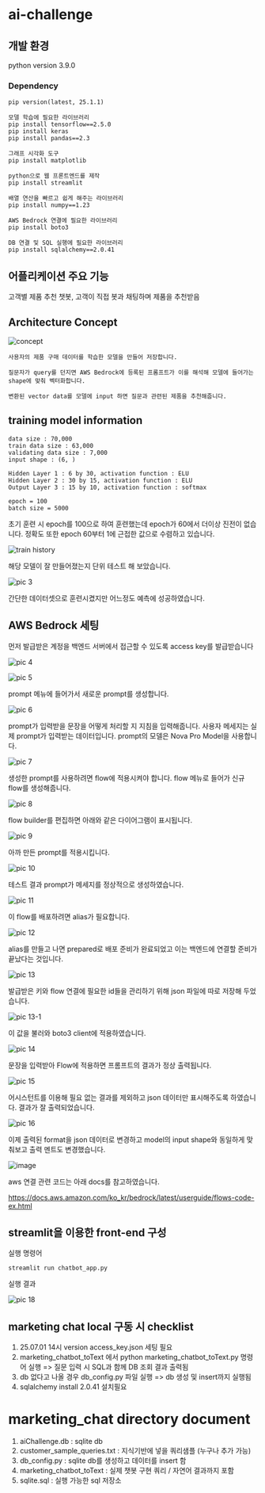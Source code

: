 # ai-challenge

## 개발 환경

python version 3.9.0

### Dependency

```
pip version(latest, 25.1.1)

모델 학습에 필요한 라이브러리
pip install tensorflow==2.5.0
pip install keras
pip install pandas==2.3

그래프 시각화 도구
pip install matplotlib

python으로 웹 프론트엔드를 제작
pip install streamlit

배열 연산을 빠르고 쉽게 해주는 라이브러리
pip install numpy==1.23

AWS Bedrock 연결에 필요한 라이브러리
pip install boto3

DB 연결 및 SQL 실행에 필요한 라이브러리
pip install sqlalchemy==2.0.41
```

## 어플리케이션 주요 기능

고객별 제품 추천 챗봇, 고객이 직접 봇과 채팅하며 제품을 추천받음

## Architecture Concept

![concept](https://github.com/user-attachments/assets/2e246de1-f22a-478b-b8ec-5b57f837b328)

```
사용자의 제품 구매 데이터를 학습한 모델을 만들어 저장합니다.

질문자가 query를 던지면 AWS Bedrock에 등록된 프롬프트가 이를 해석해 모델에 들어가는 shape에 맞춰 벡터화합니다.

변환된 vector data를 모델에 input 하면 질문과 관련된 제품을 추천해줍니다.
```

## training model information

```
data size : 70,000
train data size : 63,000
validating data size : 7,000
input shape : (6, )

Hidden Layer 1 : 6 by 30, activation function : ELU
Hidden Layer 2 : 30 by 15, activation function : ELU
Output Layer 3 : 15 by 10, activation function : softmax

epoch = 100
batch size = 5000

```

초기 훈련 시 epoch를 100으로 하여 훈련했는데 epoch가 60에서 더이상 진전이 없습니다.
정확도 또한 epoch 60부터 1에 근접한 값으로 수렴하고 있습니다.

![train history](https://github.com/user-attachments/assets/f876ec55-b13d-4cb5-b102-dc518d7c295b)

해당 모델이 잘 만들어졌는지 단위 테스트 해 보았습니다.

![pic 3](https://github.com/user-attachments/assets/96779534-06b3-4be9-b524-206ae54e3df9)

간단한 데이터셋으로 훈련시켰지만 어느정도 예측에 성공하였습니다.

## AWS Bedrock 세팅

먼저 발급받은 계정을 백엔드 서버에서 접근할 수 있도록 access key를 발급받습니다

![pic 4](https://github.com/user-attachments/assets/eb543408-c568-47b4-893d-e8bff7de8faa)

![pic 5](https://github.com/user-attachments/assets/4e60afb0-c310-454c-8fbf-f97a83537590)

prompt 메뉴에 들어가서 새로운 prompt를 생성합니다.

![pic 6](https://github.com/user-attachments/assets/31873a4e-a246-4762-a2ee-f82af25edcb9)

prompt가 입력받을 문장을 어떻게 처리할 지 지침을 입력해줍니다.
사용자 메세지는 실제 prompt가 입력받는 데이터입니다.
prompt의 모델은 Nova Pro Model을 사용합니다.

![pic 7](https://github.com/user-attachments/assets/f5300e6a-9a25-4629-9d92-fbd7432b78b7)

생성한 prompt를 사용하려면 flow에 적용시켜야 합니다.
flow 메뉴로 들어가 신규 flow를 생성해줍니다.

![pic 8](https://github.com/user-attachments/assets/3746c2ca-3543-44b5-bdcd-6aca9aa92827)

flow builder를 편집하면 아래와 같은 다이어그램이 표시됩니다.

![pic 9](https://github.com/user-attachments/assets/323f19e1-5e77-407a-aaad-a5ec42129903)

아까 만든 prompt를 적용시킵니다.

![pic 10](https://github.com/user-attachments/assets/3b78c9fa-2598-46a0-8e4c-7ab64c550721)

테스트 결과 prompt가 메세지를 정상적으로 생성하였습니다.

![pic 11](https://github.com/user-attachments/assets/be65e9cf-8fdd-481e-bfdc-fcbcb6b6ba1b)

이 flow를 배포하려면 alias가 필요합니다.

![pic 12](https://github.com/user-attachments/assets/295ae7a5-525c-4afb-88ee-d04f4ab49fcf)

alias를 만들고 나면 prepared로 배포 준비가 완료되었고 이는 백엔드에 연결할 준비가 끝났다는 것입니다.

![pic 13](https://github.com/user-attachments/assets/bbc411f3-e19a-48e5-b60b-68f00caa8a05)

발급받은 키와 flow 연결에 필요한 id들을 관리하기 위해 json 파일에 따로 저장해 두었습니다.

![pic 13-1](https://github.com/user-attachments/assets/f1da1ca3-954f-4cf2-89a9-d106ed16c46f)

이 값을 불러와 boto3 client에 적용하였습니다.

![pic 14](https://github.com/user-attachments/assets/f22dbd5a-c4b4-4e27-95c8-c57c38e57854)

문장을 입력받아 Flow에 적용하면 프롬프트의 결과가 정상 출력됩니다.

![pic 15](https://github.com/user-attachments/assets/36a48f8c-b7b4-434a-bea0-00f8450735db)

어시스턴트를 이용해 필요 없는 결과를 제외하고 json 데이터만 표시해주도록 하였습니다.
결과가 잘 출력되었습니다.

![pic 16](https://github.com/user-attachments/assets/3d0174af-03be-462a-9eaf-aeeaca215f95)

이제 출력된 format을 json 데이터로 변경하고 model의 input shape와 동일하게 맞춰보고 출력 멘트도 변경했습니다.

![image](https://github.com/user-attachments/assets/1a61baf4-7149-4d70-8c11-e24de95eb18a)

aws 연결 관련 코드는 아래 docs를 참고하였습니다.

<https://docs.aws.amazon.com/ko_kr/bedrock/latest/userguide/flows-code-ex.html>

## streamlit을 이용한 front-end 구성

실행 명령어

```
streamlit run chatbot_app.py
```

실행 결과

![pic 18](https://github.com/user-attachments/assets/47006046-b8f3-4573-b56d-8134a97189fd)

## marketing chat local 구동 시 checklist

1. 25.07.01 14시 version access_key.json 세팅 필요
2. marketing_chatbot_toText 에서 python marketing_chatbot_toText.py 명령어 실행
   => 질문 입력 시 SQL과 함께 DB 조회 결과 출력됨
3. db 없다고 나올 경우 db_config.py 파일 실행 => db 생성 및 insert까지 실행됨
4. sqlalchemy install 2.0.41 설치필요

# marketing_chat directory document

1. aiChallenge.db : sqlite db
2. customer_sample_queries.txt : 지식기반에 넣을 쿼리샘플 (누구나 추가 가능)
3. db_config.py : sqlite db를 생성하고 데이터를 insert 함
4. marketing_chatbot_toText : 실제 챗봇 구현 쿼리 / 자연어 결과까지 포함
5. sqlite.sql : 실행 가능한 sql 저장소
